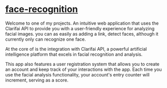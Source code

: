 # [face-recognition](https://aesthetic-lily-c776ce.netlify.app)
Welcome to one of my projects. An intuitive web application that uses the Clarifai API to provide you with a user-friendly experience for analyzing facial images. you can as easily as adding a link, detect faces, although it currently only can recognize one face.

At the core of is the integration with Clarifai API, a powerful artificial intelligence platform that excels in facial recognition and analysis.

This app also features a user registration system that allows you to create an account and keep track of your interactions with the app. Each time you use the facial analysis functionality, your account's entry counter will increment, serving as a score.
